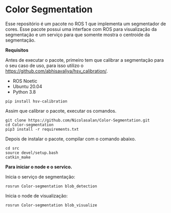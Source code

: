 # Color Segmentation

Esse repositório é um pacote no ROS 1 que implementa um segmentador de cores. Esse pacote possui uma interface com ROS para visualização da segmentação e um serviço para que somente mostra o centroide da segmentação.

**Requisitos**

Antes de executar o pacote, primeiro tem que calibrar a segmentação para o seu caso de uso, para isso utilizo o https://github.com/abhisavaliya/hsv_calibration/.

* ROS Noetic
* Ubuntu 20.04
* Python 3.8

```
pip install hsv-calibration 
```
Assim que calibrar o pacote,  executar os comandos.
```
git clone https://github.com/Nicolasalan/Color-Segmentation.git
cd Color-segmentation
pip3 install -r requirements.txt
```
Depois de instalar o pacote, compilar com o comando abaixo.
```
cd src
source devel/setup.bash
catkin_make
```
**Para iniciar o node e o servico.**

Inicia o serviço de segmentação:
```
rosrun Color-segmentation blob_detection
```
Inicia o node de visualização:
```
rosrun Color-segmentation blob_visualize
```


